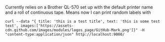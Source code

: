 Currently relies on a Brother QL-570 set up with the default printer name and a roll of continuous tape. Means now I can print random labels with 

```
curl --data "{ title: 'this is a test title', text: 'this is some test text', images:['https://assets-cdn.github.com/images/modules/logos_page/GitHub-Mark.png']}" -H "content-type:application/json" http://localhost:9000/
```
